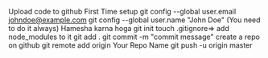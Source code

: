 Upload code to github
First Time setup
 git config --global user.email johndoe@example.com
 git config --global user.name "John Doe"
(You need to do it always) Hamesha karna hoga
 git init
 touch .gitignore=> add node_modules to it
 git add .
 git commit -m "commit message"
 create a repo on github
 git remote add origin Your Repo Name
 git push -u origin master